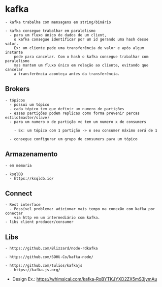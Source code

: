 # kafka

    - kafka trabalha com mensagens em string/binário

    - kafka consegue trabalhar em paralelismo
      - para um fluxo único de dados de um client,
        o kafka consegue identificar por um id gerando uma hash desse valor.
        Ex: um cliente pede uma transferência de valor e após algum instante
        pede para cancelar. Com o hash o kafka consegue trabalhar com paralelismo
        mas mantem um fluxo único em relação ao cliente, evitando que cancelar
        a transferência aconteça antes da transferência.

## Brokers

    - tópicos
      - possui um tópico
      - cada tópico tem que definir um numero de partições
      - essas partições podem replicas como forma prevenir percas estilo(master/slave)
      - para um numero x de partição vc tem um numero x de consumers

        - Ex: um tópico com 1 partição -> o seu consumer máximo será de 1

      - consegue configurar um grupo de consumers para um tópico

## Armazenamento

    - em memoria

    - ksqlDB
      - https://ksqldb.io/

## Connect

    - Rest interface
      - Possível problema: adicionar mais tempo na conexão com kafka por conectar
        via http em um intermediário com kafka.
    - libs client producer/consumer

## Libs

    - https://github.com/Blizzard/node-rdkafka

    - https://github.com/SOHU-Co/kafka-node/

    - https://github.com/tulios/kafkajs
      - https://kafka.js.org/

- Design Ex.: https://whimsical.com/kafka-RoBYTKJYXD2ZX5mS3jymAu
